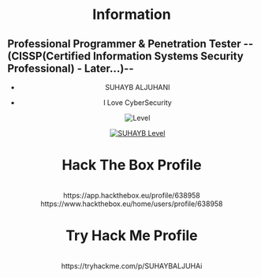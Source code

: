 <div align="center"><h1>Information</h1></div>
<h2>Professional Programmer & Penetration Tester --(CISSP(Certified Information Systems Security Professional) - Later...)--</h2>
<div align="center">
  
- SUHAYB ALJUHANI
  
- I Love CyberSecurity
  
  ![Level](https://github-readme-stats.vercel.app/api/top-langs/?username=SUHAYB-MACHINELEARNING-FULL-STACK&theme=dark)
  
  [![SUHAYB Level](https://github-readme-stats.vercel.app/api?username=SUHAYB-MACHINELEARNING-FULL-STACK&count_private=true&show_icons=true&theme=dark&hide_rank=false)](https://github.com/anuraghazra/github-readme-stats)
  
</div>

<div align="center"><h1>Hack The Box Profile</h1><br /> https://app.hackthebox.eu/profile/638958 <br /> https://www.hackthebox.eu/home/users/profile/638958</div>
<div align="center"><h1>Try Hack Me Profile</h1><br />https://tryhackme.com/p/SUHAYBALJUHAi</div>
